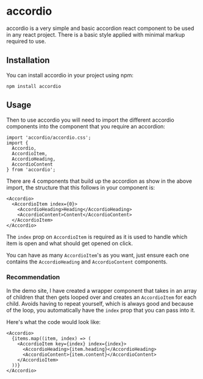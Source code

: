 # accordio

accordio is a very simple and basic accordion react component to be used in any react project. There is a basic style applied with minimal markup required to use.

## Installation

You can install accordio in your project using npm:

`npm install accordio`

## Usage

Then to use accordio you will need to import the different accordio components into the component that you require an accordion:

```
import 'accordio/accordio.css';
import {
  Accordio,
  AccordioItem,
  AccordioHeading,
  AccordioContent
} from 'accordio';
```

There are 4 components that build up the accordion as show in the above import, the structure that this follows in your component is:

```
<Accordio>
  <AccordioItem index={0}>
    <AccordioHeading>Heading</AccordioHeading>
    <AccordioContent>Content</AccordioContent>
  </AccordioItem>
</Accordio>
```

The `index` prop on `AccordioItem` is required as it is used to handle which item is open and what should get opened on click.

You can have as many `AccordioItem`'s as you want, just ensure each one contains the `AccordioHeading` and `AccordioContent` components.

### Recommendation

In the demo site, I have created a wrapper component that takes in an array of children that then gets looped over and creates an `AccordioItem` for each child. Avoids having to repeat yourself, which is always good and because of the loop, you automatically have the `index` prop that you can pass into it.

Here's what the code would look like:

```
<Accordio>
  {items.map((item, index) => (
    <AccordioItem key={index} index={index}>
      <AccordioHeading>{item.heading}</AccordioHeading>
      <AccordioContent>{item.content}</AccordioContent>
    </AccordioItem>
  ))}
</Accordio>
```
